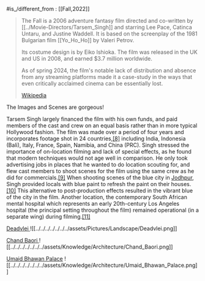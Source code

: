 
#is_/different_from : [[Fall,2022]] 

> The Fall is a 2006 adventure fantasy film directed and co-written by [[../Movie-Directors/Tarsem_Singh]] 
> and starring Lee Pace, Catinca Untaru, and Justine Waddell. 
> It is based on the screenplay of the 1981 Bulgarian film [[Yo_Ho_Ho]] by Valeri Petrov. 
> 
> Its costume design is by Eiko Ishioka. 
> The film was released in the UK and US in 2008, and earned $3.7 million worldwide. 
> 
> As of spring 2024, the film's notable lack of distribution 
> and absence from any streaming platforms 
> made it a case-study in the ways that even critically acclaimed cinema can be essentially lost.
>
> [Wikipedia](https://en.wikipedia.org/wiki/The%20Fall%20(2006%20film))

The Images and Scenes are gorgeous! 

Tarsem Singh largely financed the film with his own funds, and paid members of the cast and crew on an equal basis rather than in more typical Hollywood fashion. The film was made over a period of four years and incorporates footage shot in 24 countries,[[8]](https://en.wikipedia.org/wiki/The_Fall_(2006_film)#cite_note-8) including India, Indonesia (Bali), Italy, France, Spain, Namibia, and China (PRC). Singh stressed the importance of on-location filming and lack of special effects, as he found that modern techniques would not age well in comparison. He only took advertising jobs in places that he wanted to do location scouting for, and flew cast members to shoot scenes for the film using the same crew as he did for commercials.[[9]](https://en.wikipedia.org/wiki/The_Fall_(2006_film)#cite_note-9) When shooting scenes of the blue city in [Jodhpur](https://en.wikipedia.org/wiki/Jodhpur "Jodhpur"), Singh provided locals with blue paint to refresh the paint on their houses.[[10]](https://en.wikipedia.org/wiki/The_Fall_(2006_film)#cite_note-10) This alternative to post-production effects resulted in the vibrant blue of the city in the film. Another location, the contemporary South African mental hospital which represents an early 20th-century Los Angeles hospital (the principal setting throughout the film) remained operational (in a separate wing) during filming.[[11]](https://en.wikipedia.org/wiki/The_Fall_(2006_film)#cite_note-commentary-11)

[Deadvlei
](https://en.wikipedia.org/wiki/Deadvlei)
![[../../../../../../../assets/Pictures/Landscape/Deadvlei.png]] 

[Chand Baori
](https://en.wikipedia.org/wiki/Chand_Baori)
![[../../../../../../../assets/Knowledge/Architecture/Chand_Baori.png]]

[Umaid Bhawan Palace](https://en.wikipedia.org/wiki/Umaid_Bhawan_Palace)
![[../../../../../../../assets/Knowledge/Architecture/Umaid_Bhawan_Palace.png]]




